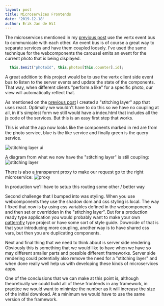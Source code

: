 ```yaml
---
layout: post
title: Microservices Frontends
date: '2019-12-18'
author: Erik Jan de Wit
---
```


The microservices mentioned in my [previous post][1] use the vertx event bus to communicate with each other.
An event bus is of course a great way to separate services and have them coupled loosely.
I've used the same technique for the webcomponents the carousel emits an event for the current photo that is being displayed.

```js
  this.$emit("photoId", this.photos[this.counter].id);
```

A great addition to this project would be to use the vertx client side event bus to listen to the server events and update the state of the components.
That way, when different clients "perform a like" for a specific photo, our view will automatically reflect that.

As mentioned on the [previous post][1] I created a "stitching layer" app that uses react.
Optimally we wouldn't have to do this so we have no coupling at all, in it's simplest form we still would have a index.html that includes all the js code of the services.
But this is an easy first step that works.

This is what the app now looks like the components marked in red are from the photo service, blue is the like service and finally green is the query service.

![stitching layer ui](https://lh3.googleusercontent.com/n4qaF71RykQgxXPPYWTsA-9nM9FFb3unaXgKnkCV1_pbnI_HwMjZMKOyqjz_Rk2QAs6iXdninuvESJgvsJW5WFS4hNLleTGHdXLvk10wD0iNGLUQq5_NERAWFCnWwsgf_kBvN86NVY9w_VOz8-0kYHLryhLmg8kB2LWipU5qEuS7KoawbZh97iZjQFlL2EUAVe784iNoRk3AoK2wIOD1Y_ocZDj4_SjjZHgWPF2c58x7OltGgRfUiGGqBf_uYdzRwSxcpzHinkNdwKLsYMPsaz7sqP6J0LiNXkegJ7Cec9x5fnoaqNsqDwQtPcsCQloqz2cyCi6oN2UWGXDnfXqnPvzjBHm8HVTeY1WC5ll1JVCRUi_FKuAEqYSZ0oJ8tpQMaSCmPrVb5rIhiyZguJApKnUjHHvwbqUyF8fQo0istWGpXv4VvZG01THizbqlW-GlOT4LDHmpHvOLn6U9iy-P50grWb1NQ1u_KnN10CXLvyc6OVi831hebi2qK0onNumnszb8hlxJ1o7F1I2Z1FsNx-5HLW1ddVInridpZX_6EbqaHyxaJq9IMZCZ2SMgtsdSpvhAm5AEL_RUD3k8zQ0jV9G8V0Oc1dLajJ6HVP_CQa60GpWVZ9p75VvHK85ROx3nknMViewXdxxj9-y1PeU_edv38nydiwDEKGNkiYQwmNbXnlJ3l_5KDjdGr1ABs25jdd9T4zNTYJmxTy7V_ZVNE-QbVZCijsjtX16xlHpglkRXjf8=w1384-h698-no)

A diagram from what we now have the "stitching layer" is still coupling:
![stitching layer](https://lh3.googleusercontent.com/IlvYJ8OsYGdWz9rw_tBeXz7llcpNPjmVlt2_wKNjpFJafeSRQLOpy6-KHiB99hTtSQsMMBzv607Mbjt8krC_JelrC84wqkw7lfHZz19hHVTHCZAmBGCgy1OOExednujpF8jpIFldCNvJUi6vvtFVnYvW1v7-7bK4BjLmYDDEQSkrf8yXcMxtbuQeutNWUynSCnfRhg1H08vhQuVK0Y2miBX82yL53ZCgzhknvb2jk9sSzPbGeNIc6FSRrqIF2R_5J55tpt5imU9L1OxV5iqmUPwa9baVQ0nXOha6lWmlwfzB9OszkV4JHwEZnGxV-udK8cVS2y7aW9KZnhPygTH21eCCOGTMgE2ETrdMFUpqRjKW7KuQ_RVX3CUWUw220AUfkgiR6BDO_hwcUa0304d3FTR_zLLdnTqKVg7lTTvmV_KQIbwXPRmRlAjGue6eYajbi8viReOqiMxH4sDwKbJrngBKlkXOHoGltDxUMxkurXf8mwjYaMpIH4UhbNYNTw2u7a3kuRZoLYAiXT1qpahNRPyeFIzf51DkCrm5AqdvV9dSPPMBas5BQfOGbvDH7hCRlcLTXgC4KbFzjJpbvP_99Xsc8Wzz2RWbu3jWh2N-f-GGWuQtPnXpaug-c1xUFk18-6ELPGEPfzzq6MNRBYDW60XUQ6VR87UMiYy6zdl8MIf4GGH-YHc1nDdE3TInLuBRyv4iE0YrW_Hz3GD0t9EEfWKHuzs_tjHZ8vOF91Y-v5M9tx0=w361-h371-no)

There is also a transparent proxy to make our request go to the right microservice:
![proxy](https://lh3.googleusercontent.com/3P4IaFMKecfeGqiLfH4AuYfnpI4hqQO6PnhYRmh35XWf7gv4ySxiAM67Zk0u0TmhAcdbduVKZPGU5ZsOPAAJKyOvqYv7s5TWj1azV-jIuegxXniCsb_yKq60Szsebp_qOevRNeBzez3zHo84ujUxUyZuvu_j7hZ7n0sUoTo28ymvsm2BknxUEWlTKMegHfbffTqsvkMqlVksK6-6bxWu_ErI9UJzsFcMFoFvK51yJtMH9gorIlGFFk_K5ZqXo0eWcRnW8MdPvcGzPW9HgoTeouJJI5SGVLOjcrpmcVexUTUzjygSBMlaXyRWkfs7r7VPgiGpyw7iOQGoHa9_cFsQ_B8vggXP-slerQTFdV9c9lkrxbzq0LfRzjwR-49ctyY4G7obVWcFP_CVpxsBfW7jXOcqtDPEgJzdcR912BWnEiiFpvgnKLcl0En5hAVftD0Yj0CP6x7Ubo41T2O8bWCFXuXeSg08fubyLkqgargn_VqzDSHcU9hF4WiguHppFM1lZFc_FiOS79N3oS6PZE4W3vxqnXqrEAQtUPBhW_UORlRVILJGYXYkkB4oZyNs6n-qZp_Pu5qMWR65zgAB7Gx_dWAmnFD7jiYXBUpNAKxdf1qezrtvtzOe-dxKf0aVnfeemYh3-9AcdYx55NCKe1Rm4a4NqUwQPUkTP6vcmNqOXKUhaO7lj11nXAhCJhLR3bmk-Qe3AR5u9k32TPvW3h_twy3gzL1Pj6HG60MMSs-55tic1sw=w449-h301-no)

In production we'll have to setup this routing some other / better way

Second challenge that I bumped into was styling.
When you use webcomponents they use the shadow dom and css styling is local.
The way I fixed that now is by using css variables defined in the webcomponents and then set or overridden in the "stitching layer".
But for a production ready type application you would probably want to make your own [patternfly][2] type project or have some sort of style guide.
Downside of that is that your introducing more coupling, another way is to have shared css vars, but then you are duplicating components.

Next and final thing that we need to think about is server side rendering.
Obviously this is something that we would like to have when we have so may different smaller parts and possible different frameworks.
Server side rendering could potentially also remove the need for a "stitching layer" and when done really well help us with developing these kinds of microservices apps.

One of the conclusions that we can make at this point is, although theoretically we could build all of these frontends in any framework, in practice we would want to minimize the number as it will increase the size of the initial download.
At a minimum we would have to use the same version of the framework.

[1]: /2019/12/16/microservices-frontend.html
[2]: https://www.patternfly.org/v4/
